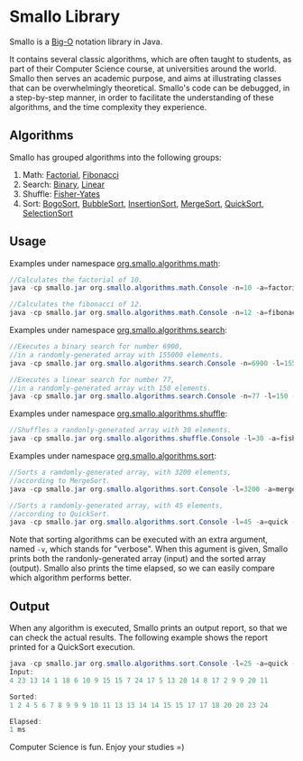 # Smallo Library

Smallo is a [Big-O](https://en.wikipedia.org/wiki/Big_O_notation) notation library in Java. 

It contains several classic algorithms, which are often taught to students, as 
part of their Computer Science course, at universities around the world. Smallo 
then serves an academic purpose, and aims at illustrating classes that can be 
overwhelmingly theoretical. Smallo's code can be debugged, in a step-by-step 
manner, in order to facilitate the understanding of these algorithms, and the 
time complexity they experience.

## Algorithms

Smallo has grouped algorithms into the following groups:

1. Math: [Factorial](https://github.com/otaviofff/smallo/blob/master/src/main/java/org/smallo/algorithms/math/adapters/Factorial.java), [Fibonacci](https://github.com/otaviofff/smallo/blob/master/src/main/java/org/smallo/algorithms/math/adapters/Fibonacci.java)
2. Search: [Binary](https://github.com/otaviofff/smallo/blob/master/src/main/java/org/smallo/algorithms/search/adapters/BinarySearch.java), [Linear](https://github.com/otaviofff/smallo/blob/master/src/main/java/org/smallo/algorithms/search/adapters/LinearSearch.java)
3. Shuffle: [Fisher-Yates](https://github.com/otaviofff/smallo/blob/master/src/main/java/org/smallo/algorithms/shuffle/adapters/FisherYatesShuffle.java)
4. Sort: [BogoSort](https://github.com/otaviofff/smallo/blob/master/src/main/java/org/smallo/algorithms/sort/adapters/BogoSort.java), [BubbleSort](https://github.com/otaviofff/smallo/blob/master/src/main/java/org/smallo/algorithms/sort/adapters/BubbleSort.java), [InsertionSort](https://github.com/otaviofff/smallo/blob/master/src/main/java/org/smallo/algorithms/sort/adapters/InsertionSort.java), [MergeSort](https://github.com/otaviofff/smallo/blob/master/src/main/java/org/smallo/algorithms/sort/adapters/MergeSort.java), [QuickSort](https://github.com/otaviofff/smallo/blob/master/src/main/java/org/smallo/algorithms/sort/adapters/QuickSort.java), [SelectionSort](https://github.com/otaviofff/smallo/blob/master/src/main/java/org/smallo/algorithms/sort/adapters/SelectionSort.java)

## Usage

Examples under namespace [org.smallo.algorithms.math](https://github.com/otaviofff/smallo/blob/master/src/main/java/org/smallo/algorithms/math):

```java
//Calculates the factorial of 10.
java -cp smallo.jar org.smallo.algorithms.math.Console -n=10 -a=factorial

//Calculates the fibonacci of 12.
java -cp smallo.jar org.smallo.algorithms.math.Console -n=12 -a=fibonacci
```

Examples under namespace [org.smallo.algorithms.search](https://github.com/otaviofff/smallo/blob/master/src/main/java/org/smallo/algorithms/search):

```java
//Executes a binary search for number 6900, 
//in a randomly-generated array with 155000 elements.
java -cp smallo.jar org.smallo.algorithms.search.Console -n=6900 -l=155000 -a=binary

//Executes a linear search for number 77, 
//in a randomly-generated array with 150 elements.
java -cp smallo.jar org.smallo.algorithms.search.Console -n=77 -l=150 -a=linear
```

Examples under namespace [org.smallo.algorithms.shuffle](https://github.com/otaviofff/smallo/blob/master/src/main/java/org/smallo/algorithms/shuffle):

```java
//Shuffles a randonly-generated array with 30 elements.
java -cp smallo.jar org.smallo.algorithms.shuffle.Console -l=30 -a=fisher
```

Examples under namespace [org.smallo.algorithms.sort](https://github.com/otaviofff/smallo/blob/master/src/main/java/org/smallo/algorithms/sort):

```java
//Sorts a ramdomly-generated array, with 3200 elements, 
//according to MergeSort.
java -cp smallo.jar org.smallo.algorithms.sort.Console -l=3200 -a=merge -v

//Sorts a ramdomly-generated array, with 45 elements, 
//according to QuickSort.
java -cp smallo.jar org.smallo.algorithms.sort.Console -l=45 -a=quick -v
```

Note that sorting algorithms can be executed with an extra argument, named ```-v```, which stands for "verbose". When this agument is given, Smallo prints both the randonly-generated array (input) and the sorted array (output). Smallo also prints the time elapsed, so we can easily compare which algorithm performs better.

## Output

When any algorithm is executed, Smallo prints an output report, so that we can check the actual results. The following example shows the report printed for a QuickSort execution. 

```java
java -cp smallo.jar org.smallo.algorithms.sort.Console -l=25 -a=quick -v
Input: 
4 23 13 14 1 18 6 10 9 15 15 7 24 17 5 13 20 14 8 17 2 9 9 20 11 

Sorted: 
1 2 4 5 6 7 8 9 9 9 10 11 13 13 14 14 15 15 17 17 18 20 20 23 24 

Elapsed:
1 ms
```

Computer Science is fun. Enjoy your studies =)
